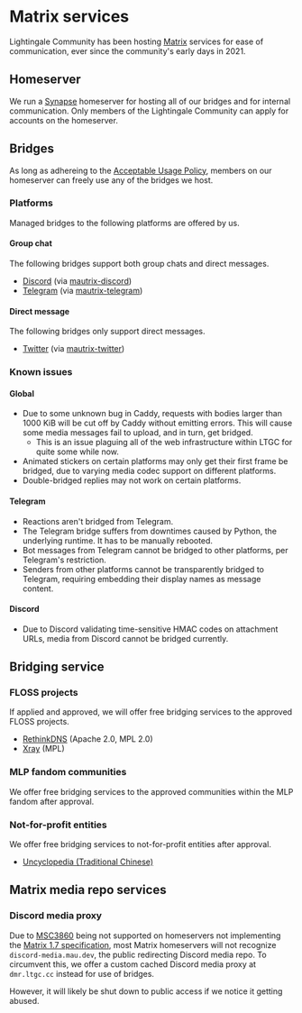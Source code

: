 # Matrix services
Lightingale Community has been hosting [Matrix](https://matrix.org) services for ease of communication, ever since the community's early days in 2021.

## Homeserver
We run a [Synapse](https://github.com/matrix-org/synapse) homeserver for hosting all of our bridges and for internal communication. Only members of the Lightingale Community can apply for accounts on the homeserver.

## Bridges
As long as adhereing to the [Acceptable Usage Policy](/ltgc/aup.html), members on our homeserver can freely use any of the bridges we host.

### Platforms
Managed bridges to the following platforms are offered by us.

#### Group chat
The following bridges support both group chats and direct messages.

* [Discord](https://discord.com) (via [mautrix-discord](https://github.com/mautrix/discord))
* [Telegram](https://telegram.org) (via [mautrix-telegram](https://github.com/mautrix/telegram))

#### Direct message
The following bridges only support direct messages.

* [Twitter](https://twitter.com) (via [mautrix-twitter](https://github.com/mautrix/twitter))

### Known issues
#### Global
- Due to some unknown bug in Caddy, requests with bodies larger than 1000 KiB will be cut off by Caddy without emitting errors. This will cause some media messages fail to upload, and in turn, get bridged.
  - This is an issue plaguing all of the web infrastructure within LTGC for quite some while now.
- Animated stickers on certain platforms may only get their first frame be bridged, due to varying media codec support on different platforms.
- Double-bridged replies may not work on certain platforms.

#### Telegram
- Reactions aren't bridged from Telegram.
- The Telegram bridge suffers from downtimes caused by Python, the underlying runtime. It has to be manually rebooted.
- Bot messages from Telegram cannot be bridged to other platforms, per Telegram's restriction.
- Senders from other platforms cannot be transparently bridged to Telegram, requiring embedding their display names as message content.

#### Discord
- Due to Discord validating time-sensitive HMAC codes on attachment URLs, media from Discord cannot be bridged currently.

## Bridging service
### FLOSS projects
If applied and approved, we will offer free bridging services to the approved FLOSS projects.

* [RethinkDNS](https://rethinkdns.com) (Apache 2.0, MPL 2.0)
* [Xray](https://xtls.github.io/en/) (MPL)

### MLP fandom communities
We offer free bridging services to the approved communities within the MLP fandom after approval.

### Not-for-profit entities
We offer free bridging services to not-for-profit entities after approval.

* [Uncyclopedia (Traditional Chinese)](https://uncyclopedia.tw)

## Matrix media repo services
### Discord media proxy
Due to [MSC3860](https://github.com/matrix-org/matrix-spec-proposals/pull/3860) being not supported on homeservers not implementing the [Matrix 1.7 specification](https://github.com/matrix-org/synapse/issues/15661), most Matrix homeservers will not recognize `discord-media.mau.dev`, the public redirecting Discord media repo. To circumvent this, we offer a custom cached Discord media proxy at `dmr.ltgc.cc` instead for use of bridges.

However, it will likely be shut down to public access if we notice it getting abused.